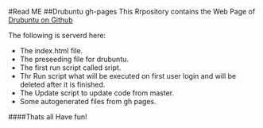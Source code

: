 #Read ME
##Drubuntu gh-pages
This Rrpository contains the Web Page of [Drubuntu on Github](https://drubntu.github.io/drubuntu)

The following is serverd here:

- The index.html file.
- The preseeding file for drubuntu.
- The first run script called sript.
- Thr Run script what will be executed on first user login and will be deleted after it is finished.
- The Update script to update code from master.
- Some autogenerated files from gh pages.


####Thats all Have fun!

